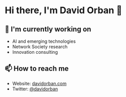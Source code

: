 # Hi there, I'm David Orban 👋

## 🔭 I'm currently working on
- AI and emerging technologies
- Network Society research
- Innovation consulting

## 📫 How to reach me
- Website: [davidorban.com](http://www.davidorban.com)
- Twitter: [@davidorban](https://twitter.com/davidorban)
